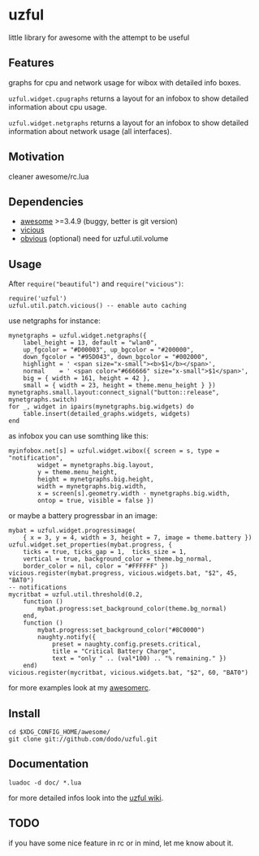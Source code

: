 # uzful

little library for awesome with the attempt to be useful

## Features

graphs for cpu and network usage for wibox with detailed info boxes.

`uzful.widget.cpugraphs` returns a layout for an infobox to show detailed information about cpu usage.

`uzful.widget.netgraphs` returns a layout for an infobox to show detailed information about network usage (all interfaces).

## Motivation

cleaner awesome/rc.lua

## Dependencies

* [awesome](http://awesome.naquadah.org/) >=3.4.9 (buggy, better is git version)
* [vicious](http://git.sysphere.org/vicious/)
* [obvious](http://git.mercenariesguild.net/?p=obvious.git) (optional) need for uzful.util.volume

## Usage

After `require("beautiful")` and `require("vicious")`:

    require('uzful')
    uzful.util.patch.vicious() -- enable auto caching

use netgraphs for instance:

    mynetgraphs = uzful.widget.netgraphs({
        label_height = 13, default = "wlan0",
        up_fgcolor = "#D00003", up_bgcolor = "#200000",
        down_fgcolor = "#95D043", down_bgcolor = "#002000",
        highlight = ' <span size="x-small"><b>$1</b></span>',
        normal    = ' <span color="#666666" size="x-small">$1</span>',
        big = { width = 161, height = 42 },
        small = { width = 23, height = theme.menu_height } })
    mynetgraphs.small.layout:connect_signal("button::release", mynetgraphs.switch)
    for _, widget in ipairs(mynetgraphs.big.widgets) do
        table.insert(detailed_graphs.widgets, widgets)
    end

as infobox you can use somthing like this:

    myinfobox.net[s] = uzful.widget.wibox({ screen = s, type = "notification",
            widget = mynetgraphs.big.layout,
            y = theme.menu_height,
            height = mynetgraphs.big.height,
            width = mynetgraphs.big.width,
            x = screen[s].geometry.width - mynetgraphs.big.width,
            ontop = true, visible = false })

or maybe a battery progressbar in an image:

    mybat = uzful.widget.progressimage(
        { x = 3, y = 4, width = 3, height = 7, image = theme.battery })
    uzful.widget.set_properties(mybat.progress, {
        ticks = true, ticks_gap = 1,  ticks_size = 1,
        vertical = true, background_color = theme.bg_normal,
        border_color = nil, color = "#FFFFFF" })
    vicious.register(mybat.progress, vicious.widgets.bat, "$2", 45, "BAT0")
    -- notifications
    mycritbat = uzful.util.threshold(0.2,
        function ()
            mybat.progress:set_background_color(theme.bg_normal)
        end,
        function ()
            mybat.progress:set_background_color("#8C0000")
            naughty.notify({
                preset = naughty.config.presets.critical,
                title = "Critical Battery Charge",
                text = "only " .. (val*100) .. "% remaining." })
        end)
    vicious.register(mycritbat, vicious.widgets.bat, "$2", 60, "BAT0")

for more examples look at my [awesomerc](https://gist.github.com/818214).

## Install

    cd $XDG_CONFIG_HOME/awesome/
    git clone git://github.com/dodo/uzful.git

## Documentation

    luadoc -d doc/ *.lua

for more detailed infos look into the [uzful wiki](https://github.com/dodo/uzful/wiki).

## TODO

if you have some nice feature in rc or in mind, let me know about it.
